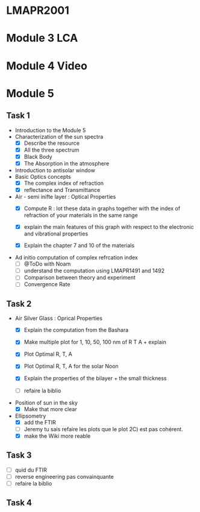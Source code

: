 # LMAPR2001
# Module 3 LCA
# Module 4 Video 


# Module 5

## Task 1 
- Introduction to the Module 5 
- Characterization of the sun spectra 
    - [x] Describe the resource
    - [x] All the three spectrum 
    - [x] Black Body 
    - [x] The Absorption in the atmosphere 

- Introduction to antisolar window 
- Basic Optics concepts 
    - [x] The complex index of refraction 
    - [x] reflectance and Transmittance 
    
- Air - semi inifte layer : Optical Properties 
    - [x] Compute R : lot these data in graphs together with the index of refraction of your materials in the same
range
    - [x] explain the main features of this graph with respect to the electronic and vibrational properties
    - [x] Explain the chapter 7 and 10 
of the materials


- Ad initio computation of complex refrcation index 
    - [ ] @ToDo with Noam
    - [ ] understand the computation using LMAPR1491 and 1492 
    - [ ] Comparison between theory and experiment 
    - [ ] Convergence Rate 

## Task 2
- Air Silver Glass : Oprical Properties 
    - [x] Explain the computation from the Bashara 
    - [x] Make multiple plot for 1, 10, 50, 100 nm of R T A + explain 
    - [x] Plot Optimal R, T, A 
    - [x] Plot Optimal R, T, A for the solar Noon
    - [x] Explain the properties of the bilayer + the small thickness 
    - [ ] refaire la biblio 

    
- Position of sun in the sky 
    - [x] Make that more clear 

- Ellipsometry 
    - [x] add the FTIR
    - [ ] Jeremy tu sais refaire les plots que le plot 2C) est pas cohérent. 
    - [x] make the Wiki more reable

## Task 3
- [ ] quid du FTIR
- [ ] reverse engineering pas convainquante 
- [ ] refaire la biblio
## Task 4




